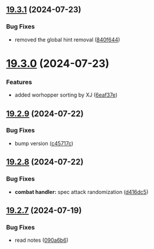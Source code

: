 ## [19.3.1](https://github.com/Torwent/WaspLib/compare/v19.3.0...v19.3.1) (2024-07-23)


### Bug Fixes

* removed the global hint removal ([840f644](https://github.com/Torwent/WaspLib/commit/840f6449247fb4001d03a416450dcfb5d115bd6a))



# [19.3.0](https://github.com/Torwent/WaspLib/compare/v19.2.9...v19.3.0) (2024-07-23)


### Features

* added worhopper sorting by XJ ([6eaf37e](https://github.com/Torwent/WaspLib/commit/6eaf37ee65825a2ff0b86261a4ff28bef81dbf77))



## [19.2.9](https://github.com/Torwent/WaspLib/compare/v19.2.8...v19.2.9) (2024-07-22)


### Bug Fixes

* bump version ([c45717c](https://github.com/Torwent/WaspLib/commit/c45717c1daf9a04d06c8231c9479eee67929b577))



## [19.2.8](https://github.com/Torwent/WaspLib/compare/v19.2.7...v19.2.8) (2024-07-22)


### Bug Fixes

* **combat handler:** spec attack randomization ([d416dc5](https://github.com/Torwent/WaspLib/commit/d416dc596979a42170502396c0840d232309560d))



## [19.2.7](https://github.com/Torwent/WaspLib/compare/v19.2.6...v19.2.7) (2024-07-19)


### Bug Fixes

* read notes ([090a6b6](https://github.com/Torwent/WaspLib/commit/090a6b6bbcc0a3d7c6dd84e26793720b9f8beca0))



